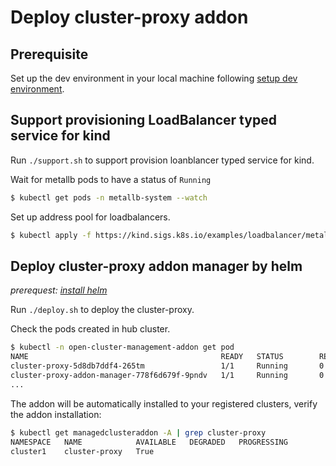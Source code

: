 # Deploy cluster-proxy addon
 
## Prerequisite

Set up the dev environment in your local machine following [setup dev environment](../setup-dev-environment).

## Support provisioning LoadBalancer typed service for kind

Run `./support.sh` to support provision loanblancer typed service for kind.

Wait for metallb pods to have a status of `Running`
```bash
$ kubectl get pods -n metallb-system --watch
```

Set up address pool for loadbalancers.
```bash
$ kubectl apply -f https://kind.sigs.k8s.io/examples/loadbalancer/metallb-configmap.yaml
```

## Deploy cluster-proxy addon manager by helm

*prerequest: [install helm](https://helm.sh/docs/intro/install/)*

Run `./deploy.sh` to deploy the cluster-proxy.

Check the pods created in hub cluster.
```bash
$ kubectl -n open-cluster-management-addon get pod
NAME                                           READY   STATUS        RESTARTS   AGE
cluster-proxy-5d8db7ddf4-265tm                 1/1     Running       0          12s
cluster-proxy-addon-manager-778f6d679f-9pndv   1/1     Running       0          33s
...

```

The addon will be automatically installed to your registered clusters, verify the addon installation:
```bash
$ kubectl get managedclusteraddon -A | grep cluster-proxy
NAMESPACE   NAME            AVAILABLE   DEGRADED   PROGRESSING
cluster1    cluster-proxy   True
```
